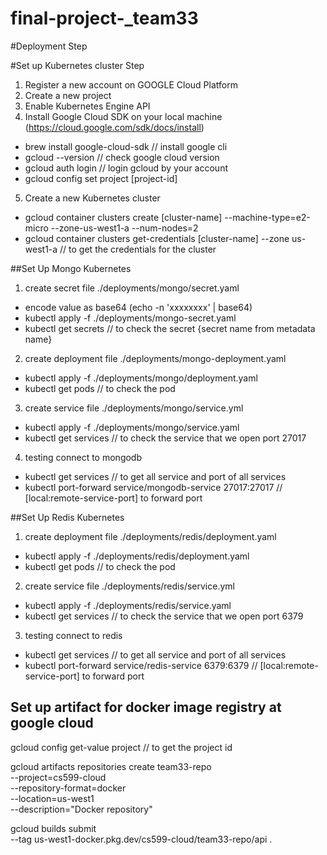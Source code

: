 # final-project-_team33


#Deployment Step

#Set up Kubernetes cluster Step
1. Register a new account on GOOGLE Cloud Platform
2. Create a new project
3. Enable Kubernetes Engine API
4. Install Google Cloud SDK on your local machine (https://cloud.google.com/sdk/docs/install)
  - brew install google-cloud-sdk // install google cli
  - gcloud --version // check google cloud version
  - gcloud auth login // login gcloud by your account
  - gcloud config set project [project-id]
5. Create a new Kubernetes cluster
  - gcloud container clusters create [cluster-name] --machine-type=e2-micro --zone-us-west1-a --num-nodes=2
  - gcloud container clusters get-credentials [cluster-name] --zone us-west1-a // to get the credentials for the cluster

##Set Up Mongo Kubernetes
1. create secret file ./deployments/mongo/secret.yaml
  - encode value as base64 (echo -n 'xxxxxxxx' | base64)
  - kubectl apply -f ./deployments/mongo-secret.yaml
  - kubectl get secrets // to check the secret {secret name from metadata name}
2. create deployment file ./deployments/mongo-deployment.yaml
  - kubectl apply -f ./deployments/mongo/deployment.yaml
  - kubectl get pods // to check the pod
3. create service file ./deployments/mongo/service.yml
  - kubectl apply -f ./deployments/mongo/service.yaml
  - kubectl get services // to check the service that we open port 27017
4. testing connect to mongodb
  - kubectl get services // to get all service and port of all services
  - kubectl port-forward service/mongodb-service 27017:27017 // [local:remote-service-port] to forward port

##Set Up Redis  Kubernetes
1. create deployment file ./deployments/redis/deployment.yaml
  - kubectl apply -f ./deployments/redis/deployment.yaml
  - kubectl get pods // to check the pod
2. create service file ./deployments/redis/service.yml
  - kubectl apply -f ./deployments/redis/service.yaml
  - kubectl get services // to check the service that we open port 6379
3. testing connect to redis
  - kubectl get services // to get all service and port of all services
  - kubectl port-forward service/redis-service 6379:6379 // [local:remote-service-port] to forward port


## Set up artifact for docker image registry at google cloud
gcloud config get-value project // to get the project id

gcloud artifacts repositories create team33-repo \
    --project=cs599-cloud \
    --repository-format=docker \
    --location=us-west1 \
    --description="Docker repository"
  
gcloud builds submit \
  --tag us-west1-docker.pkg.dev/cs599-cloud/team33-repo/api .